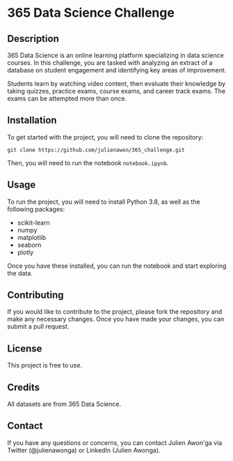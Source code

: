 
# 365 Data Science Challenge 

## Description 

365 Data Science is an online learning platform specializing in data science courses. In this challenge, you are tasked with analyzing an extract of a database on student engagement and identifying key areas of improvement.

Students learn by watching video content, then evaluate their knowledge by taking quizzes, practice exams, course exams, and career track exams. The exams can be attempted more than once.

## Installation
 
To get started with the project, you will need to clone the repository:


`git clone https://github.com/julienawon/365_challenge.git` 

Then, you will need to run the notebook `notebook.ipynb`.

## Usage 

To run the project, you will need to install Python 3.8, as well as the following packages:

-   scikit-learn
-   numpy
-   matplotlib
-   seaborn
-   plotly

Once you have these installed, you can run the notebook and start exploring the data.

## Contributing

If you would like to contribute to the project, please fork the repository and make any necessary changes. Once you have made your changes, you can submit a pull request.

## License

This project is free to use.

## Credits

All datasets are from 365 Data Science.

## Contact

If you have any questions or concerns, you can contact Julien Awon'ga via Twitter (@julienawonga) or LinkedIn (Julien Awonga).
